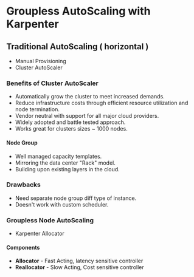 # Groupless AutoScaling with Karpenter #

## Traditional AutoScaling ( horizontal ) ##

* Manual Provisioning
* Cluster AutoScaler

### Benefits of Cluster AutoScaler
* Automatically grow the cluster to meet increased demands.
* Reduce infrastructure costs through efficient resource utilization and node termination.
* Vendor neutral with support for all major cloud providers.
* Widely adopted and battle tested approach.
* Works great for clusters sizes ~ 1000 nodes.

#### Node Group
* Well managed capacity templates.
* Mirroring the data center "Rack" model.
* Building upon existing layers in the cloud.

### Drawbacks
* Need separate node group diff type of instance.
* Doesn't work with custom scheduler.

### Groupless Node AutoScaling
* Karpenter Allocator

#### Components
* **Allocator**   - Fast Acting, latency sensitive controller
* **Reallocator** - Slow Acting, Cost sensitive controller
